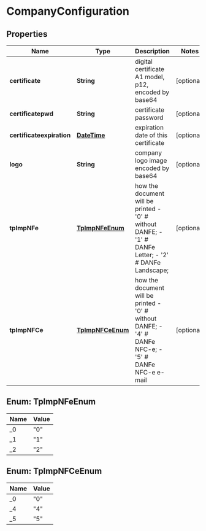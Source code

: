 
# CompanyConfiguration

## Properties
Name | Type | Description | Notes
------------ | ------------- | ------------- | -------------
**certificate** | **String** | digital certificate A1 model, p12, encoded by base64 |  [optional]
**certificatepwd** | **String** | certificate password |  [optional]
**certificateexpiration** | [**DateTime**](DateTime.md) | expiration date of this certificate |  [optional]
**logo** | **String** | company logo image encoded by base64 |  [optional]
**tpImpNFe** | [**TpImpNFeEnum**](#TpImpNFeEnum) | how the document will be printed - &#39;0&#39; # without DANFE; - &#39;1&#39; # DANFe Letter; - &#39;2&#39; # DANFe Landscape;  |  [optional]
**tpImpNFCe** | [**TpImpNFCeEnum**](#TpImpNFCeEnum) | how the document will be printed - &#39;0&#39; # without DANFE; - &#39;4&#39; # DANFe NFC-e; - &#39;5&#39; # DANFe NFC-e e-mail  |  [optional]


<a name="TpImpNFeEnum"></a>
## Enum: TpImpNFeEnum
Name | Value
---- | -----
_0 | &quot;0&quot;
_1 | &quot;1&quot;
_2 | &quot;2&quot;


<a name="TpImpNFCeEnum"></a>
## Enum: TpImpNFCeEnum
Name | Value
---- | -----
_0 | &quot;0&quot;
_4 | &quot;4&quot;
_5 | &quot;5&quot;



